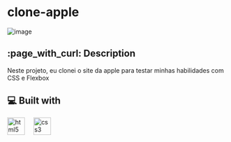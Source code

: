 # clone-apple
![image](https://github.com/samaracaldas/clone-apple/assets/92318337/87a33c30-8cbf-429f-8d1d-ff698db86774)


<h2>:page_with_curl: Description</h2>
 Neste projeto, eu clonei o site da apple para testar minhas habilidades com CSS e Flexbox

 <h2>💻 Built with</h2>

<div align="left">
  <img src="https://cdn.jsdelivr.net/gh/devicons/devicon/icons/html5/html5-plain.svg" height="40" alt="html5 logo"  />
  <img width="12" />
  <img src="https://cdn.jsdelivr.net/gh/devicons/devicon/icons/css3/css3-plain.svg" height="40" alt="css3 logo"  />
  <img width="12" />
</div>
